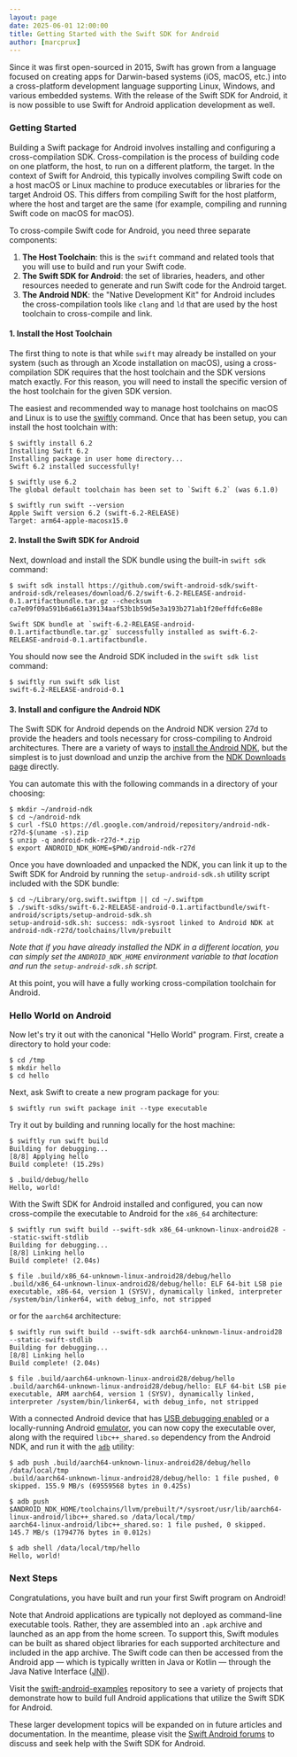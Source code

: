 ```yaml
---
layout: page
date: 2025-06-01 12:00:00
title: Getting Started with the Swift SDK for Android
author: [marcprux]
---
```


Since it was first open-sourced in 2015, Swift has grown from a language focused on creating apps for Darwin-based systems (iOS, macOS, etc.) into a cross-platform development language supporting Linux, Windows, and various embedded systems. With the release of the Swift SDK for Android, it is now possible to use Swift for Android application development as well.

### Getting Started

Building a Swift package for Android involves installing and configuring a cross-compilation SDK. Cross-compilation is the process of building code on one platform, the host, to run on a different platform, the target. In the context of Swift for Android, this typically involves compiling Swift code on a host macOS or Linux machine to produce executables or libraries for the target Android OS. This differs from compiling Swift for the host platform, where the host and target are the same (for example, compiling and running Swift code on macOS for macOS).

To cross-compile Swift code for Android, you need three separate components:

1. **The Host Toolchain**: this is the `swift` command and related tools that you will use to build and run your Swift code.
2. **The Swift SDK for Android**: the set of libraries, headers, and other resources needed to generate and run Swift code for the Android target.
3. **The Android NDK**: the "Native Development Kit" for Android includes the cross-compilation tools like `clang` and `ld` that are used by the host toolchain to cross-compile and link.


#### 1. Install the Host Toolchain

The first thing to note is that while `swift` may already be installed on your system (such as through an Xcode installation on macOS), using a cross-compilation SDK requires that the host toolchain and the SDK versions match exactly. For this reason, you will need to install the specific version of the host toolchain for the given SDK version.

The easiest and recommended way to manage host toolchains on macOS and Linux is to use the [swiftly](/documentation/swiftly/getting-started) command. Once that has been setup, you can install the host toolchain with:

```console
$ swiftly install 6.2
Installing Swift 6.2
Installing package in user home directory...
Swift 6.2 installed successfully!

$ swiftly use 6.2
The global default toolchain has been set to `Swift 6.2` (was 6.1.0)

$ swiftly run swift --version
Apple Swift version 6.2 (swift-6.2-RELEASE)
Target: arm64-apple-macosx15.0
```

#### 2. Install the Swift SDK for Android

Next, download and install the SDK bundle using the built-in `swift sdk` command:

```console
$ swift sdk install https://github.com/swift-android-sdk/swift-android-sdk/releases/download/6.2/swift-6.2-RELEASE-android-0.1.artifactbundle.tar.gz --checksum ca7e09f09a591b6a661a39134aaf53b1b59d5e3a193b271ab1f20effdfc6e88e

Swift SDK bundle at `swift-6.2-RELEASE-android-0.1.artifactbundle.tar.gz` successfully installed as swift-6.2-RELEASE-android-0.1.artifactbundle.
```

You should now see the Android SDK included in the `swift sdk list` command:

```console
$ swiftly run swift sdk list
swift-6.2-RELEASE-android-0.1
```

#### 3. Install and configure the Android NDK

The Swift SDK for Android depends on the Android NDK version 27d to provide the headers and tools necessary for cross-compiling to Android architectures. There are a variety of ways to [install the Android NDK](https://developer.android.com/ndk/guides), but the simplest is to just download and unzip the archive from the [NDK Downloads page](https://developer.android.com/ndk/downloads/#lts-downloads) directly.

You can automate this with the following commands in a directory of your choosing:

```console
$ mkdir ~/android-ndk
$ cd ~/android-ndk
$ curl -fSLO https://dl.google.com/android/repository/android-ndk-r27d-$(uname -s).zip
$ unzip -q android-ndk-r27d-*.zip
$ export ANDROID_NDK_HOME=$PWD/android-ndk-r27d
```

Once you have downloaded and unpacked the NDK, you can link it up to the Swift SDK for Android by running the `setup-android-sdk.sh` utility script included with the SDK bundle:

```console
$ cd ~/Library/org.swift.swiftpm || cd ~/.swiftpm
$ ./swift-sdks/swift-6.2-RELEASE-android-0.1.artifactbundle/swift-android/scripts/setup-android-sdk.sh
setup-android-sdk.sh: success: ndk-sysroot linked to Android NDK at android-ndk-r27d/toolchains/llvm/prebuilt
```

*Note that if you have already installed the NDK in a different location, you can simply set the `ANDROID_NDK_HOME` environment variable to that location and run the `setup-android-sdk.sh` script.*

At this point, you will have a fully working cross-compilation toolchain for Android.

### Hello World on Android

Now let's try it out with the canonical "Hello World" program. First, create a directory to hold your code:

```console
$ cd /tmp
$ mkdir hello
$ cd hello
```

Next, ask Swift to create a new program package for you:

```console
$ swiftly run swift package init --type executable
```

Try it out by building and running locally for the host machine:

```console
$ swiftly run swift build
Building for debugging...
[8/8] Applying hello
Build complete! (15.29s)

$ .build/debug/hello
Hello, world!
```

With the Swift SDK for Android installed and configured, you can now cross-compile the executable to Android for the `x86_64` architecture:

```console
$ swiftly run swift build --swift-sdk x86_64-unknown-linux-android28 --static-swift-stdlib
Building for debugging...
[8/8] Linking hello
Build complete! (2.04s)

$ file .build/x86_64-unknown-linux-android28/debug/hello
.build/x86_64-unknown-linux-android28/debug/hello: ELF 64-bit LSB pie executable, x86-64, version 1 (SYSV), dynamically linked, interpreter /system/bin/linker64, with debug_info, not stripped
```

or for the `aarch64` architecture:

```console
$ swiftly run swift build --swift-sdk aarch64-unknown-linux-android28 --static-swift-stdlib
Building for debugging...
[8/8] Linking hello
Build complete! (2.04s)

$ file .build/aarch64-unknown-linux-android28/debug/hello
.build/aarch64-unknown-linux-android28/debug/hello: ELF 64-bit LSB pie executable, ARM aarch64, version 1 (SYSV), dynamically linked, interpreter /system/bin/linker64, with debug_info, not stripped
```

With a connected Android device that has [USB debugging enabled](https://developer.android.com/studio/debug/dev-options#Enable-debugging) or a locally-running Android [emulator](https://developer.android.com/studio/run/emulator#get-started), you can now copy the executable over, along with the required `libc++_shared.so` dependency from the Android NDK, and run it with the [`adb`](https://developer.android.com/tools/adb) utility:

```console
$ adb push .build/aarch64-unknown-linux-android28/debug/hello /data/local/tmp
.build/aarch64-unknown-linux-android28/debug/hello: 1 file pushed, 0 skipped. 155.9 MB/s (69559568 bytes in 0.425s)

$ adb push $ANDROID_NDK_HOME/toolchains/llvm/prebuilt/*/sysroot/usr/lib/aarch64-linux-android/libc++_shared.so /data/local/tmp/
aarch64-linux-android/libc++_shared.so: 1 file pushed, 0 skipped. 145.7 MB/s (1794776 bytes in 0.012s)

$ adb shell /data/local/tmp/hello
Hello, world!
```

### Next Steps

Congratulations, you have built and run your first Swift program on Android!

Note that Android applications are typically not deployed as command-line executable tools. Rather, they are assembled into an `.apk` archive and launched as an app from the home screen. To support this, Swift modules can be built as shared object libraries for each supported architecture and included in the app archive. The Swift code can then be accessed from the Android app — which is typically written in Java or Kotlin — through the Java Native Interface ([JNI](https://developer.android.com/training/articles/perf-jni)).

Visit the [swift-android-examples](https://github.com/swiftlang/swift-android-examples) repository to see a variety of projects that demonstrate how to build full Android applications that utilize the Swift SDK for Android.

These larger development topics will be expanded on in future articles and documentation. In the meantime, please visit the [Swift Android forums](https://forums.swift.org/c/platform/android/115) to discuss and seek help with the Swift SDK for Android.

